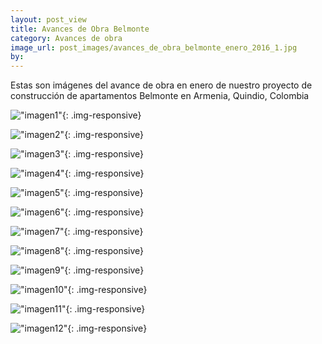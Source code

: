 ```yaml
---
layout: post_view
title: Avances de Obra Belmonte
category: Avances de obra
image_url: post_images/avances_de_obra_belmonte_enero_2016_1.jpg
by:
---
```


Estas son imágenes del avance de obra en enero de nuestro proyecto de construcción de apartamentos Belmonte en Armenia, Quindio, Colombia

!["imagen1"]({{site.baseurl}}/post_images/avances_de_obra_belmonte_enero_2016_3.jpg){: .img-responsive}

!["imagen2"]({{site.baseurl}}/post_images/avances_de_obra_belmonte_enero_2016_4.jpg){: .img-responsive}

!["imagen3"]({{site.baseurl}}/post_images/avances_de_obra_belmonte_enero_2016_5.jpg){: .img-responsive}

!["imagen4"]({{site.baseurl}}/post_images/avances_de_obra_belmonte_enero_2016_31.jpg){: .img-responsive}

!["imagen5"]({{site.baseurl}}/post_images/avances_de_obra_belmonte_enero_2016_32.jpg){: .img-responsive}

!["imagen6"]({{site.baseurl}}/post_images/avances_de_obra_belmonte_enero_2016_33.jpg){: .img-responsive}

!["imagen7"]({{site.baseurl}}/post_images/avances_de_obra_belmonte_enero_2016_34.jpg){: .img-responsive}

!["imagen8"]({{site.baseurl}}/post_images/avances_de_obra_belmonte_enero_2016_35.jpg){: .img-responsive}

!["imagen9"]({{site.baseurl}}/post_images/avances_de_obra_belmonte_enero_2016_36.jpg){: .img-responsive}

!["imagen10"]({{site.baseurl}}/post_images/avances_de_obra_belmonte_enero_2016_37.jpg){: .img-responsive}

!["imagen11"]({{site.baseurl}}/post_images/avances_de_obra_belmonte_enero_2016_38.jpg){: .img-responsive}

!["imagen12"]({{site.baseurl}}/post_images/avances_de_obra_belmonte_enero_2016_39.jpg){: .img-responsive}
